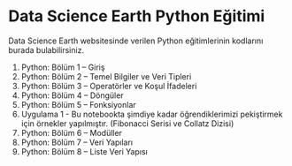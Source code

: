 # Data Science Earth Python Eğitimi
Data Science Earth websitesinde verilen Python eğitimlerinin kodlarını burada bulabilirsiniz.

1. Python: Bölüm 1 – Giriş
2. Python: Bölüm 2 – Temel Bilgiler ve Veri Tipleri
3. Python: Bölüm 3 – Operatörler ve Koşul İfadeleri
4. Python: Bölüm 4 – Döngüler
5. Python: Bölüm 5 – Fonksiyonlar
6. Uygulama 1 - Bu notebookta şimdiye kadar öğrendiklerimizi pekiştirmek için örnekler yapılmıştır. (Fibonacci Serisi ve Collatz Dizisi)
7. Python: Bölüm 6 – Modüller
8. Python: Bölüm 7 – Veri Yapıları
9. Python: Bölüm 8 – Liste Veri Yapısı
